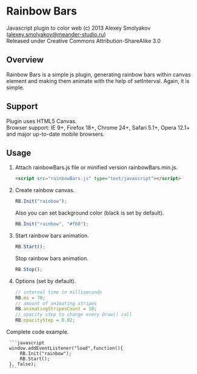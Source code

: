 # Rainbow Bars

Javascript plugin to color web (c) 2013 Alexey Smolyakov (alexey.smolyakov@meander-studio.ru)<br>
Released under Creative Commons Attribution-ShareAlike 3.0

## Overview
Rainbow Bars is a simple js plugin, generating rainbow bars within canvas element and making them animate with the help of setInterval. Again, it is simple.

## Support
Plugin uses HTML5 Canvas.<br>
Browser support: IE 9+, Firefox 18+, Chrome 24+, Safari 5.1+, Opera 12.1+ and major up-to-date mobile browsers.

## Usage
1. Attach rainbowBars.js file or minified version rainbowBars.min.js.

     ```html
     <script src="rainbowBars.js" type="text/javascript"></script>
     ```

2. Create rainbow canvas.
     
     ```javascript
     RB.Init("rainbow");
     ```

   Also you can set background color (black is set by default).
   
     ```javascript
     RB.Init("rainbow", "#f60");
     ```
     
3. Start rainbow bars animation.

     ```javascript
     RB.Start();
     ```
     
   Stop rainbow bars animation.
   
     ```javascript
     RB.Stop();
     ```
     
4. Options (set by default).

     ```javascript
     // interval time in milliseconds 
     RB.ms = 70;
     // amount of animating stripes
     RB.animatingStripesCount = 10;
     // opacity step to change every Draw() call
     RB.opacityStep = 0.02;
     ```
     
Complete code example.

     ```javascript
     window.addEventListener("load",function(){
         RB.Init("rainbow");
         RB.Start();
     }, false);
     ```

